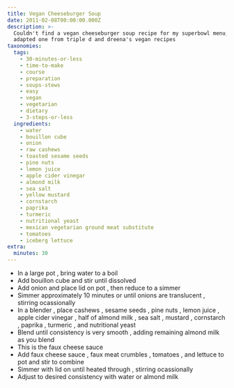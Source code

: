 ```yaml
---
title: Vegan Cheeseburger Soup
date: 2011-02-08T00:00:00.000Z
description: >-
  Couldn't find a vegan cheeseburger soup recipe for my superbowl menu, so
  adapted one from triple d and dreena's vegan recipes
taxonomies:
  tags:
    - 30-minutes-or-less
    - time-to-make
    - course
    - preparation
    - soups-stews
    - easy
    - vegan
    - vegetarian
    - dietary
    - 3-steps-or-less
  ingredients:
    - water
    - bouillon cube
    - onion
    - raw cashews
    - toasted sesame seeds
    - pine nuts
    - lemon juice
    - apple cider vinegar
    - almond milk
    - sea salt
    - yellow mustard
    - cornstarch
    - paprika
    - turmeric
    - nutritional yeast
    - mexican vegetarian ground meat substitute
    - tomatoes
    - iceberg lettuce
extra:
  minutes: 30
---
```

 - In a large pot , bring water to a boil
 - Add bouillon cube and stir until dissolved
 - Add onion and place lid on pot , then reduce to a simmer
 - Simmer approximately 10 minutes or until onions are translucent , stirring ocassionally
 - In a blender , place cashews , sesame seeds , pine nuts , lemon juice , apple cider vinegar , half of almond milk , sea salt , mustard , cornstarch , paprika , turmeric , and nutritional yeast
 - Blend until consistency is very smooth , adding remaining almond milk as you blend
 - This is the faux cheese sauce
 - Add faux cheese sauce , faux meat crumbles , tomatoes , and lettuce to pot and stir to combine
 - Simmer with lid on until heated through , stirring ocassionally
 - Adjust to desired consistency with water or almond milk
